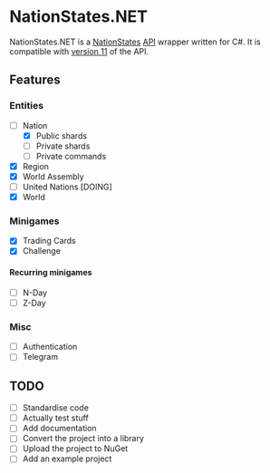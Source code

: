 # NationStates.NET

NationStates.NET is a [NationStates](https://nationstates.net) [API](https://nationstates.net/pages/api) wrapper written for C#. It is compatible with [version 11](https://www.nationstates.net/cgi-bin/api.cgi?a=version) of the API. 

## Features

### Entities

- [ ] Nation
  - [X] Public shards
  - [ ] Private shards
  - [ ] Private commands
- [X] Region
- [X] World Assembly
- [ ] United Nations [DOING]
- [X] World

### Minigames

- [X] Trading Cards
- [X] Challenge

#### Recurring minigames

- [ ] N-Day
- [ ] Z-Day

### Misc

- [ ] Authentication
- [ ] Telegram

## TODO

- [ ] Standardise code
- [ ] Actually test stuff
- [ ] Add documentation
- [ ] Convert the project into a library
- [ ] Upload the project to NuGet
- [ ] Add an example project
